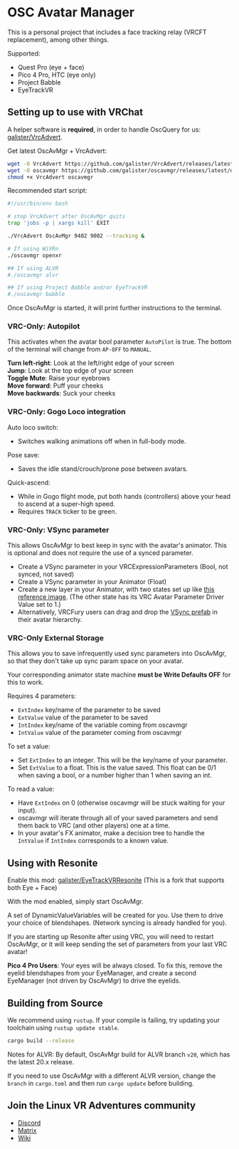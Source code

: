 # OSC Avatar Manager

This is a personal project that includes a face tracking relay (VRCFT replacement), among other things.

Supported:

- Quest Pro (eye + face)
- Pico 4 Pro, HTC (eye only)
- Project Babble
- EyeTrackVR

## Setting up to use with VRChat

A helper software is **required**, in order to handle OscQuery for us: [galister/VrcAdvert](https://github.com/galister/VrcAdvert).

Get latest OscAvMgr + VrcAdvert:

```bash
wget -O VrcAdvert https://github.com/galister/VrcAdvert/releases/latest/download/VrcAdvert
wget -O oscavmgr https://github.com/galister/oscavmgr/releases/latest/download/oscavmgr
chmod +x VrcAdvert oscavmgr
```

Recommended start script:

```bash
#!/usr/bin/env bash

# stop VrcAdvert after OscAvMgr quits
trap 'jobs -p | xargs kill' EXIT

./VrcAdvert OscAvMgr 9402 9002 --tracking &

# If using WiVRn
./oscavmgr openxr

## If using ALVR
#./oscavmgr alvr

## If using Project Babble and/or EyeTrackVR
#./oscavmgr babble
```

Once OscAvMgr is started, it will print further instructions to the terminal.

### VRC-Only: Autopilot

This activates when the avatar bool parameter `AutoPilot` is true. The bottom of the terminal will change from `AP-OFF` to `MANUAL`.

**Turn left-right**: Look at the left/right edge of your screen\
**Jump**: Look at the top edge of your screen\
**Toggle Mute**: Raise your eyebrows\
**Move forward**: Puff your cheeks\
**Move backwards**: Suck your cheeks

### VRC-Only: Gogo Loco integration

Auto loco switch:

- Switches walking animations off when in full-body mode.

Pose save:

- Saves the idle stand/crouch/prone pose between avatars.

Quick-ascend:

- While in Gogo flight mode, put both hands (controllers) above your head to ascend at a super-high speed.
- Requires `TRACK` ticker to be green.

### VRC-Only: VSync parameter

This allows OscAvMgr to best keep in sync with the avatar's animator. This is optional and does not require the use of a synced parameter.

- Create a VSync parameter in your VRCExpressionParameters (Bool, not synced, not saved)
- Create a VSync parameter in your Animator (Float)
- Create a new layer in your Animator, with two states set up like [this reference image](./contrib/VSync.webp). (The other state has its VRC Avatar Parameter Driver Value set to 1.)
- Alternatively, VRCFury users can drag and drop the [VSync prefab](./contrib/VSync.unitypackage) in their avatar hierarchy.

### VRC-Only External Storage

This allows you to save infrequently used sync parameters into OscAvMgr, so that they don't take up sync param space on your avatar.

Your corresponding animator state machine **must be Write Defaults OFF** for this to work.

Requires 4 parameters:

- `ExtIndex` key/name of the parameter to be saved
- `ExtValue` value of the parameter to be saved
- `IntIndex` key/name of the variable coming from oscavmgr
- `IntValue` value of the parameter coming from oscavmgr

To set a value:

- Set `ExtIndex` to an integer. This will be the key/name of your parameter.
- Set `ExtValue` to a float. This is the value saved. This float can be 0/1 when saving a bool, or a number higher than 1 when saving an int.

To read a value:

- Have `ExtIndex` on 0 (otherwise oscavmgr will be stuck waiting for your input).
- oscavmgr will iterate through all of your saved parameters and send them back to VRC (and other players) one at a time.
- In your avatar's FX animator, make a decision tree to handle the `IntValue` if `IntIndex` corresponds to a known value.

## Using with Resonite

Enable this mod: [galister/EyeTrackVRResonite](https://github.com/galister/EyeTrackVRResonite) (This is a fork that supports both Eye + Face)

With the mod enabled, simply start OscAvMgr.

A set of DynamicValueVariables will be created for you. Use them to drive your choice of blendshapes. (Network syncing is already handled for you).

If you are starting up Resonite after using VRC, you will need to restart OscAvMgr, or it will keep sending the set of parameters from your last VRC avatar!

**Pico 4 Pro Users**: Your eyes will be always closed. To fix this, remove the eyelid blendshapes from your EyeManager, and create a second EyeManager (not driven by OscAvMgr) to drive the eyelids.

## Building from Source

We recommend using `rustup`. If your compile is failing, try updating your toolchain using `rustup update stable`.

```bash
cargo build --release
```

Notes for ALVR: By default, OscAvMgr build for ALVR branch `v20`, which has the latest 20.x release.

If you need to use OscAvMgr with a different ALVR version, change the `branch` in `cargo.toml` and then run `cargo update` before building.

## Join the Linux VR Adventures community

- [Discord](https://discord.gg/gHwJ2vwSWV)
- [Matrix](https://matrix.to/#/#linux-vr-adventures:matrix.org)
- [Wiki](https://lvra.gitlab.io/)
